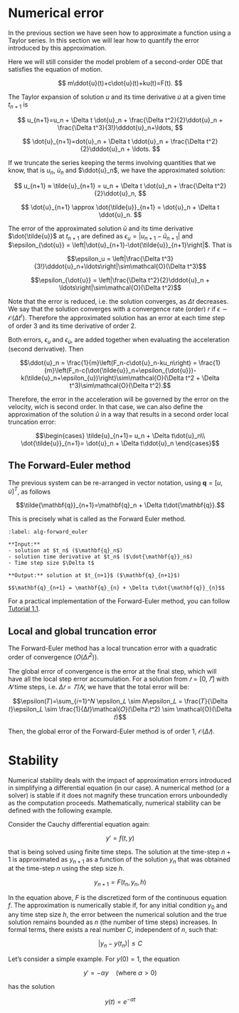 # Numerical error

In the previous section we have seen how to approximate a function using a Taylor series. In this section we will lear how to quantify the error introduced by this approximation.

Here we will still consider the model problem of a second-order ODE that satisfies the equation of motion.

$$ m\ddot{u}(t)+c\dot{u}(t)+ku(t)=F(t). $$

The Taylor expansion of solution $u$ and its time derivative $\dot{u}$ at a given time $t_{n+1}$ is

$$ u_{n+1}=u_n + \Delta t \dot{u}_n + \frac{\Delta t^2}{2}\ddot{u}_n + \frac{\Delta t^3}{3!}\dddot{u}_n+\ldots, $$

$$ \dot{u}_{n+1}=dot{u}_n + \Delta t \ddot{u}_n + \frac{\Delta t^2}{2}\dddot{u}_n + \ldots. $$

If we truncate the series keeping the terms involving quantities that we know, that is $u_n$, $\dot{u}_n$ and $\ddot{u}_n$, we have the approximated solution:

$$ u_{n+1} ≈ \tilde{u}_{n+1} = u_n + \Delta t \dot{u}_n + \frac{\Delta t^2}{2}\ddot{u}_n, $$

$$ \dot{u}_{n+1} \approx \dot{\tilde{u}}_{n+1} = \dot{u}_n + \Delta t \ddot{u}_n. $$

The error of the approximated solution $\tilde{u}$ and its time derivative $\dot{\tilde{u}}$ at $t_{n+1}$ are defined as $\epsilon_u = \left|u_{n+1}-\tilde{u}_{n+1}\right|$ and $\epsilon_{\dot{u}} = \left|\dot{u}_{n+1}-\dot{\tilde{u}}_{n+1}\right|$. That is

$$\epsilon_u = \left|\frac{\Delta t^3}{3!}\dddot{u}_n+\ldots\right|\sim\mathcal{O}(\Delta t^3)$$

$$\epsilon_{\dot{u}} = \left|\frac{\Delta t^2}{2}\dddot{u}_n + \ldots\right|\sim\mathcal{O}(\Delta t^2)$$

Note that the error is reduced, i.e. the solution converges, as $\Delta t$ decreases. We say that the solution converges with a convergence rate (order) $r$ if $\epsilon\sim\mathcal{O}(\Delta t^r)$. Therefore the approximated solution has an error at each time step of order $3$ and its time derivative of order $2$.

Both errors, $\epsilon_u$ and $\epsilon_{\dot{u}}$, are added together when evaluating the acceleration (second derivative). Then

$$\ddot{u}_n = \frac{1}{m}\left(F_n-c\dot{u}_n-ku_n\right) = \frac{1}{m}\left(F_n-c(\dot{\tilde{u}}_n+\epsilon_{\dot{u}})-k(\tilde{u}_n+\epsilon_{u})\right)\sim\mathcal{O}(\Delta t^2 + \Delta t^3)\sim\mathcal{O}(\Delta t^2).$$

Therefore, the error in the acceleration will be governed by the error on the velocity, wich is second order. In that case, we can also define the approximation of the solution $\tilde{u}$ in a way that results in a second order local truncation error:

$$\begin{cases}
\tilde{u}_{n+1}= u_n + \Delta t\dot{u}_n\\ 
\dot{\tilde{u}}_{n+1}= \dot{u}_n + \Delta t\ddot{u}_n
\end{cases}$$

## The Forward-Euler method

The previous system can be re-arranged in vector notation, using $\mathbf{q}=\left[u,\dot{u}\right]^T$, as follows

$$\tilde{\mathbf{q}}_{n+1}=\mathbf{q}_n + \Delta t\dot{\mathbf{q}}.$$

This is precisely what is called as the Forward Euler method. 

```{prf:algorithm} Forward-Euler method
:label: alg-forward_euler

**Input:** 
- solution at $t_n$ ($\mathbf{q}_n$)
- solution time derivative at $t_n$ ($\dot{\mathbf{q}}_n$)
- Time step size $\Delta t$

**Output:** solution at $t_{n+1}$ ($\mathbf{q}_{n+1}$)

$$\mathbf{q}_{n+1} = \mathbf{q}_{n} + \Delta t\dot{\mathbf{q}}_{n}$$
```

For a practical implementation of the Forward-Euler method, you can follow [Tutorial 1.1](w1_t1.ipynb).

## Local and global truncation error

The Forward-Euler method has a local truncation error with a quadratic order of convergence ($\mathcal{𝑂}(\Delta 𝑡^2)$).

The global error of convergence is the error at the final step, which will have all the local step error accumulation. For a solution from $𝑡=[0,𝑇]$ with $𝑁$ time steps, i.e. $\Delta 𝑡=𝑇/𝑁$, we have that the total error will be:

$$\epsilon(𝑇)=\sum_{𝑖=1}^𝑁 \epsilon_𝐿 \sim 𝑁\epsilon_𝐿 = \frac{𝑇}{\Delta 𝑡}\epsilon_𝐿 \sim \frac{1}{Δ𝑡}\mathcal{𝑂}(\Delta 𝑡^2) \sim \mathcal{O}(\Delta 𝑡)$$

Then, the global error of the Forward-Euler method is of order 1, $\mathcal{O}(\Delta 𝑡)$.

# Stability

Numerical stability deals with the impact of approximation errors introduced in simplifying a differential equation (in our case). A numerical method (or a solver) is stable if it does not magnify these truncation errors unboundedly as the computation proceeds. Mathematically, numerical stability can be defined with the following example.

Consider the Cauchy differential equation again:

$$y' = f(t,y)$$

that is being solved using finite time steps. The solution at the time-step $n + 1$ is approximated as $y_{n+1}$ as a function of the solution $y_n$ that was obtained at the time-step $n$ using the step size $h$.

$$y_{n+1} = F(t_n, y_n, h)$$

In the equation above, $F$ is the discretized form of the continuous equation $f$. The approximation is numerically stable if, for any initial condition $y_0$ and any time step size $h$, the error between the numerical solution and the true solution remains bounded as $n$ (the number of time steps) increases. In formal terms, there exists a real number $C$, independent of $n$, such that:

$$|y_n - y(t_n)| \leq C$$

Let’s consider a simple example. For $y(0) = 1$, the equation

$$y' = -\alpha y \quad (\text{where } \alpha > 0)$$

has the solution

$$y(t) = e^{-\alpha t}$$